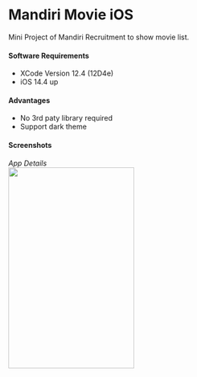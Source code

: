 # Mandiri Movie iOS
Mini Project of Mandiri Recruitment to show movie list. 


#### Software Requirements
* XCode Version 12.4 (12D4e)
* iOS 14.4 up

#### Advantages
* No 3rd paty library required
* Support dark theme

#### Screenshots

*App Details*
<br/>
<img src="https://github.com/affandymurad/Stockbit/blob/main/Documents/preview.gif" width="250" height="400">
<br/>

